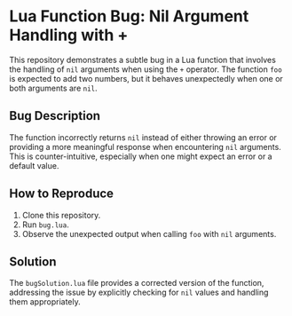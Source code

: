 # Lua Function Bug: Nil Argument Handling with +

This repository demonstrates a subtle bug in a Lua function that involves the handling of `nil` arguments when using the `+` operator. The function `foo` is expected to add two numbers, but it behaves unexpectedly when one or both arguments are `nil`.

## Bug Description
The function incorrectly returns `nil` instead of either throwing an error or providing a more meaningful response when encountering `nil` arguments. This is counter-intuitive, especially when one might expect an error or a default value.

## How to Reproduce
1. Clone this repository.
2. Run `bug.lua`.
3. Observe the unexpected output when calling `foo` with `nil` arguments.

## Solution
The `bugSolution.lua` file provides a corrected version of the function, addressing the issue by explicitly checking for `nil` values and handling them appropriately.